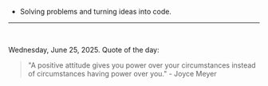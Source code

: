 - Solving problems and turning ideas into code.

---

<br>

<!-- quote_marker -->
Wednesday, June 25, 2025. Quote of the day:

> "A positive attitude gives you power over your circumstances instead of circumstances having power over you." - Joyce Meyer
